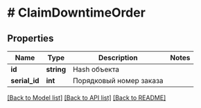 # # ClaimDowntimeOrder

## Properties

Name | Type | Description | Notes
------------ | ------------- | ------------- | -------------
**id** | **string** | Hash объекта |
**serial_id** | **int** | Порядковый номер заказа |

[[Back to Model list]](../../README.md#models) [[Back to API list]](../../README.md#endpoints) [[Back to README]](../../README.md)
